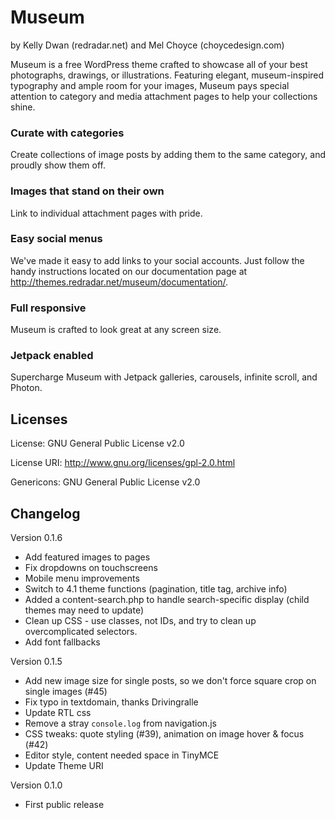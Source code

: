 Museum
===
by Kelly Dwan (redradar.net) and Mel Choyce (choycedesign.com)

Museum is a free WordPress theme crafted to showcase all of your best photographs, drawings, or illustrations. Featuring elegant, museum-inspired typography and ample room for your images, Museum pays special attention to category and media attachment pages to help your collections shine.

### Curate with categories

Create collections of image posts by adding them to the same category, and proudly show them off.

### Images that stand on their own

Link to individual attachment pages with pride.

### Easy social menus

We've made it easy to add links to your social accounts. Just follow the handy instructions located on our documentation page at http://themes.redradar.net/museum/documentation/.

### Full responsive

Museum is crafted to look great at any screen size.

### Jetpack enabled

Supercharge Museum with Jetpack galleries, carousels, infinite scroll, and Photon.


## Licenses

License: GNU General Public License v2.0

License URI: http://www.gnu.org/licenses/gpl-2.0.html

Genericons: GNU General Public License v2.0


## Changelog

Version 0.1.6
* Add featured images to pages
* Fix dropdowns on touchscreens
* Mobile menu improvements
* Switch to 4.1 theme functions (pagination, title tag, archive info)
* Added a content-search.php to handle search-specific display (child themes may need to update)
* Clean up CSS - use classes, not IDs, and try to clean up overcomplicated selectors.
* Add font fallbacks

Version 0.1.5
* Add new image size for single posts, so we don't force square crop on single images (#45)
* Fix typo in textdomain, thanks Drivingralle
* Update RTL css
* Remove a stray `console.log` from navigation.js
* CSS tweaks: quote styling (#39), animation on image hover & focus (#42)
* Editor style, content needed space in TinyMCE
* Update Theme URI

Version 0.1.0
* First public release
